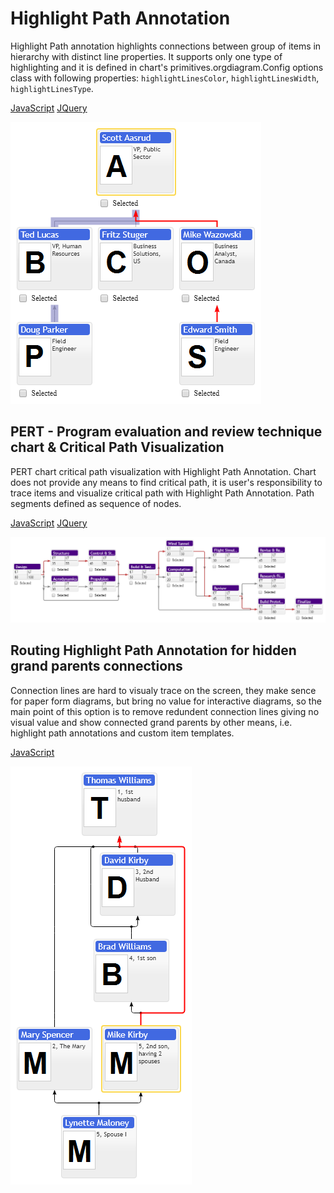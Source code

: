 # Highlight Path Annotation

Highlight Path annotation highlights connections between group of items in hierarchy with distinct line properties. It supports only one type of highlighting and it is defined in chart's primitives.orgdiagram.Config options class with following properties: `highlightLinesColor`, `highlightLinesWidth`, `highlightLinesType`.

[JavaScript](javascript.controls/CaseHighlightPathAnnotation.html)
[JQuery](jquery.widgets/CaseHighlightPathAnnotation.html)

![Screenshot](images/screenshots/CaseHighlightPathAnnotation.png)

## PERT - Program evaluation and review technique chart & Critical Path Visualization
PERT chart critical path visualization with Highlight Path Annotation. Chart does not provide any means to find critical path, it is user's responsibility to trace items and visualize critical path with Highlight Path Annotation. Path segments defined as sequence of nodes.

[JavaScript](javascript.controls/CasePERTChart.html)
[JQuery](jquery.widgets/CasePERTChart.html)

![Screenshot](images/screenshots/CasePERTChart.png)

## Routing Highlight Path Annotation for hidden grand parents connections

Connection lines are hard to visualy trace on the screen, they make sence for paper form diagrams, but bring no value for interactive diagrams, so the main point of this option is to remove redundent connection lines giving no visual value and show connected grand parents by other means, i.e. highlight path annotations and custom item templates.

[JavaScript](javascript.controls/CaseFamilyHideGrandParentsConnections.html)

![Screenshot](images/screenshots/CaseFamilyHideGrandParentsConnections.png)